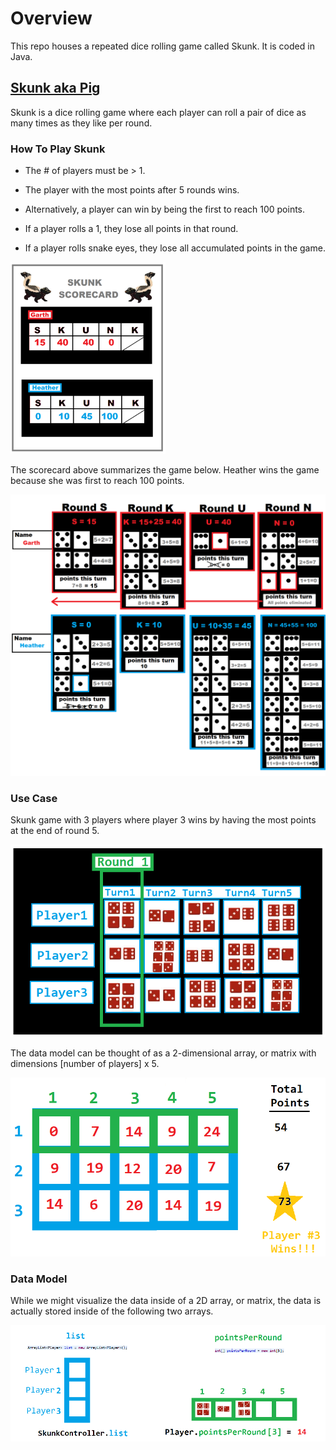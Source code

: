 # Overview
This repo houses a repeated dice rolling game called Skunk. It is coded in Java.

## [Skunk aka Pig](https://en.wikipedia.org/wiki/Pig_(dice_game))

Skunk is a dice rolling game where each player can roll a pair of dice as many times as they like per round.

### How To Play Skunk

* The # of players must be > 1.

* The player with the most points after 5 rounds wins.

* Alternatively, a player can win by being the first to reach 100 points.

* If a player rolls a 1, they lose all points in that round.

* If a player rolls snake eyes, they lose all accumulated points in the game.

<img src="https://github.com/heathermortensen/SkunkGame/blob/master/images/Scorecard.png?raw=true" alt="Skunk Scorecard" style="zoom: 30%;" />

The scorecard above summarizes the game below. Heather wins the game because she was first to reach 100 points.

<img src="https://github.com/heathermortensen/SkunkGame/blob/master/images/Skunkdocumentation.png?raw=true" alt="Use case" style="zoom: 50%;" />

### 

### Use Case

Skunk game with 3 players where player 3 wins by having the most points at the end of round 5.

![image-20200725115334810](https://raw.githubusercontent.com/heathermortensen/SkunkGame/master/images/use_case_1.png)



The data model can be thought of as a 2-dimensional array, or matrix with dimensions [number of players] x 5.

![2D matrix](https://raw.githubusercontent.com/heathermortensen/SkunkGame/master/images/use_case_2.png)

### Data Model

While we might visualize the data inside of a 2D array, or matrix, the data is actually stored inside of the following two arrays.

![Data model](https://raw.githubusercontent.com/heathermortensen/SkunkGame/master/images/use_case_3.png)